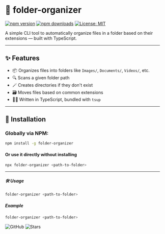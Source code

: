 # 📁 folder-organizer

[![npm version](https://img.shields.io/npm/v/folder-organizer.svg)](https://www.npmjs.com/package/folder-organizer)
[![npm downloads](https://img.shields.io/npm/dt/folder-organizer.svg)](https://www.npmjs.com/package/folder-organizer)
[![License: MIT](https://img.shields.io/badge/License-MIT-yellow.svg)](https://opensource.org/licenses/MIT)

A simple CLI tool to automatically organize files in a folder based on their extensions — built with TypeScript.

---

## ✨ Features

- 📦 Organizes files into folders like `Images/`, `Documents/`, `Videos/`, etc.
- 🔍 Scans a given folder path
- 🪄 Creates directories if they don't exist
- 🗃️ Moves files based on common extensions
- 🧑‍💻 Written in TypeScript, bundled with `tsup`

---

## 🚀 Installation

### Globally via NPM:

```bash
npm install -g folder-organizer
```

#### Or use it directly without installing

```bash
npx folder-organizer <path-to-folder>
```

---

##### 🛠️ Usage

```bash
folder-organizer <path-to-folder>
```

##### Example

```bash
folder-organizer <path-to-folder>
```

![GitHub](https://img.shields.io/github/license/Aaqilyousuf/folder-organizer-cli)
![Stars](https://img.shields.io/github/stars/Aaqilyousuf/folder-organizer-cli?style=social)

